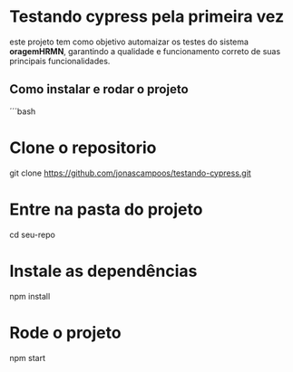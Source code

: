 # Testando cypress pela primeira vez

este projeto tem como objetivo automaizar os testes do sistema **oragemHRMN**, garantindo a qualidade e funcionamento correto de suas principais funcionalidades.

## Como instalar e rodar o projeto

´´´bash
# Clone o repositorio
git clone
https://github.com/jonascampoos/testando-cypress.git

# Entre na pasta do projeto
cd seu-repo

# Instale as dependências 
npm install

# Rode o projeto
npm start